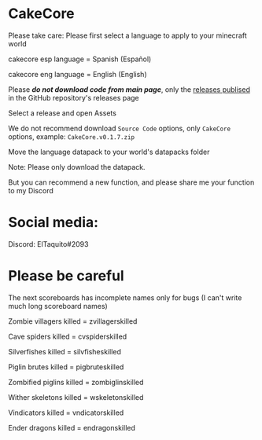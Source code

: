 # CakeCore
 

Please take care:
Please first select a language to apply to your minecraft world

cakecore esp language = Spanish (Español)

cakecore eng language = English (English)

Please ***do not download code from main page***, only the [releases publised](https://github.com/tacozyt/CakeCore/releases) in the GitHub repository's releases page

Select a release and open Assets

We do not recommend download `Source Code` options, only `CakeCore` options, example: `CakeCore.v0.1.7.zip`

Move the language datapack to your world's datapacks folder

Note: Please only download the datapack.

But you can recommend a new function, and please share me your function to my Discord

# Social media:
Discord: ElTaquito#2093


# Please be careful


The next scoreboards has incomplete names only for bugs (I can't write much long scoreboard names)

Zombie villagers killed = zvillagerskilled

Cave spiders killed = cvspiderskilled

Silverfishes killed = silvfisheskilled

Piglin brutes killed = pigbruteskilled

Zombified piglins killed = zombiglinskilled

Wither skeletons killed = wskeletonskilled

Vindicators killed = vndicatorskilled

Ender dragons killed = endragonskilled
